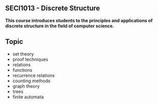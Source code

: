 <h2>SECI1013 - Discrete Structure</h2>

**This course introduces students to the principles and applications of discrete structure in the field of computer science.**


## Topic

- set theory
- proof techniques
- relations
- functions
- recurrence relations
- counting methods
- graph theory
- trees
- finite automata


